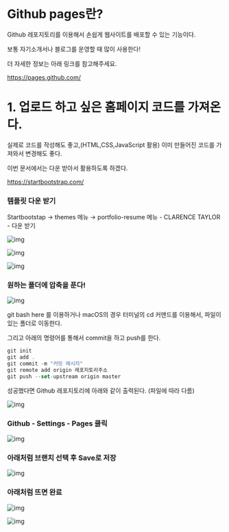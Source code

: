 # Github pages란?

Github 레포지토리를 이용해서 손쉽게 웹사이트를 배포할 수 있는 기능이다.

보통 자기소개서나 블로그를 운영할 때 많이 사용한다!

더 자세한 정보는 아래 링크를 참고해주세요.

https://pages.github.com/

# 1. 업로드 하고 싶은 홈페이지 코드를 가져온다.

실제로 코드를 작성해도 좋고,(HTML,CSS,JavaScript 활용) 이미 만들어진 코드를 가져와서 변경해도 좋다.

이번 문서에서는 다운 받아서 활용하도록 하겠다.

https://startbootstrap.com/

### 템플릿 다운 받기

Startbootstap → themes 메뉴 → portfolio-resume 메뉴 - CLARENCE TAYLOR - 다운 받기

![img](https://www.notion.so/image/https%3A%2F%2Fs3-us-west-2.amazonaws.com%2Fsecure.notion-static.com%2F1af33eb9-307c-4378-be31-26d61a67c941%2FUntitled.png?table=block&id=9a5ad211-182f-4d5d-b21a-8a0134423cb2&spaceId=daa2d103-3ecd-4519-8c30-4f55e74c7ef4&width=2390&userId=01ce277b-2913-450d-ac8a-72ed3070839d&cache=v2)

![img](https://www.notion.so/image/https%3A%2F%2Fs3-us-west-2.amazonaws.com%2Fsecure.notion-static.com%2Fa0cc441f-ee5e-459b-a065-129baed9fbc1%2FUntitled.png?table=block&id=9cd87084-4be5-4e4b-93ea-34b38e539b7a&spaceId=daa2d103-3ecd-4519-8c30-4f55e74c7ef4&width=2390&userId=01ce277b-2913-450d-ac8a-72ed3070839d&cache=v2)

![img](https://www.notion.so/image/https%3A%2F%2Fs3-us-west-2.amazonaws.com%2Fsecure.notion-static.com%2Fea8005a0-00b9-4c63-b74d-6d054905b792%2FUntitled.png?table=block&id=1c27f65d-b2c4-4320-ac2e-cdc4cb559409&spaceId=daa2d103-3ecd-4519-8c30-4f55e74c7ef4&width=2370&userId=01ce277b-2913-450d-ac8a-72ed3070839d&cache=v2)

### 원하는 폴더에 압축을 푼다!

![img](https://www.notion.so/image/https%3A%2F%2Fs3-us-west-2.amazonaws.com%2Fsecure.notion-static.com%2F5d913f32-6106-4bea-bb0c-a3611b5ede19%2FUntitled.png?table=block&id=f1d8f0e7-fca0-4c27-bf02-19c268427652&spaceId=daa2d103-3ecd-4519-8c30-4f55e74c7ef4&width=1840&userId=01ce277b-2913-450d-ac8a-72ed3070839d&cache=v2)

git bash here 를 이용하거나 macOS의 경우 터미널의 cd 커맨드를 이용해서, 파일이 있는 폴더로 이동한다.

그리고 아래의 명령어를 통해서 commit을 하고 push를 한다.

```jsx
git init
git add .
git commit -m "커밋 메시지"
git remote add origin 레포지토리주소
git push --set-upstream origin master
```

성공했다면 Github 레포지토리에 아래와 같이 출력된다. (파일에 따라 다름)

![img](https://www.notion.so/image/https%3A%2F%2Fs3-us-west-2.amazonaws.com%2Fsecure.notion-static.com%2Fde5b9250-4c65-4450-8558-1b5b0b34b9f3%2FUntitled.png?table=block&id=be8b4ba5-544b-4883-b079-af629992c3c1&spaceId=daa2d103-3ecd-4519-8c30-4f55e74c7ef4&width=2620&userId=01ce277b-2913-450d-ac8a-72ed3070839d&cache=v2)

### Github - Settings - Pages 클릭

![img](https://www.notion.so/image/https%3A%2F%2Fs3-us-west-2.amazonaws.com%2Fsecure.notion-static.com%2F864d43ef-5b79-4d6a-97de-114e470de241%2FUntitled.png?table=block&id=811d4b74-7c30-4d8b-812b-5d04c7de8a0d&spaceId=daa2d103-3ecd-4519-8c30-4f55e74c7ef4&width=2680&userId=01ce277b-2913-450d-ac8a-72ed3070839d&cache=v2)

### 아래처럼 브랜치 선택 후 Save로 저장

![img](https://www.notion.so/image/https%3A%2F%2Fs3-us-west-2.amazonaws.com%2Fsecure.notion-static.com%2F2e1950b7-1adf-4c54-877d-393dbdaa6edc%2FUntitled.png?table=block&id=d165b980-b8b8-4def-b192-e734c06a9006&spaceId=daa2d103-3ecd-4519-8c30-4f55e74c7ef4&width=1250&userId=01ce277b-2913-450d-ac8a-72ed3070839d&cache=v2)

### 아래처럼 뜨면 완료

![img](https://www.notion.so/image/https%3A%2F%2Fs3-us-west-2.amazonaws.com%2Fsecure.notion-static.com%2F80162237-e446-4958-9854-95925eaeed49%2FUntitled.png?table=block&id=307fe2cd-1794-4ac6-8216-fd048b693b75&spaceId=daa2d103-3ecd-4519-8c30-4f55e74c7ef4&width=1370&userId=01ce277b-2913-450d-ac8a-72ed3070839d&cache=v2)

![img](https://www.notion.so/image/https%3A%2F%2Fs3-us-west-2.amazonaws.com%2Fsecure.notion-static.com%2Fc8742da0-b934-492a-b542-27f00288a169%2FUntitled.png?table=block&id=030f66e7-e958-47b4-9fba-9627aba1dc2b&spaceId=daa2d103-3ecd-4519-8c30-4f55e74c7ef4&width=3190&userId=01ce277b-2913-450d-ac8a-72ed3070839d&cache=v2)

